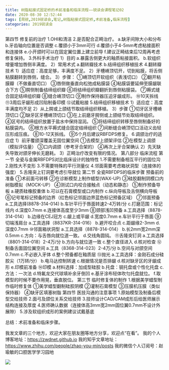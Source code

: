 ```yaml
---
title: 树脂粘接式固定桥的术前准备和临床流程——锐读会课程笔记02
date: 2020-08-30 12:52:44
tags: [周锐,2019锐读会,笔记,树脂粘接式固定桥,术前准备,临床流程]
categories: 2019锐读会
---
```

第四节 修复前的治疗
1.OHI和清洁
2.是否配合正畸治疗。
a.缺牙间隙大小和分布
b.牙齿轴向位置是否调整
c.覆颌小于3mm可行
d.覆颌小于4-5mm考虑粘接面积和连接体
e.小开颌时可以在固定翼位置上建立前导
f.建议正畸结束后12周再考虑修复保持。
3.外科手术治疗
1）目的
a.暴露舌侧更大的釉质粘接面积。
b.软组织增量增加唇侧丰满度。
2）常用术式
a.翻转瓣技术
b.结缔组织移植技术
4.翻转瓣技术
1）适应症：高度足够，丰满度不足。
2）牙槽嵴顶切开，切到粘膜，将舌侧粘膜翻转到唇侧，缝合。
3）步骤：
①嵴顶切开软组织（表浅切口）
②翻开粘膜瓣（不做垂直切口）
③唇侧做垂直向松弛成粘膜袋
④粘膜袋要延伸至膜龈联合下方
⑤腭侧制备结缔组织瓣
⑥将结缔组织瓣翻折到唇侧粘膜袋。
⑦褥式缝合固定结缔组织瓣
⑧缝合嵴顶切口
⑨制作保持器压迫牙龈成形。
⑩10天拆线
⑪3周后牙龈形成凹陷制备印模
⑫试戴粘接
5.结缔组织移植技术
1）适应症：高度丰满度均不足
2）从上腭或上颌结节取结缔组织移植。
3）步骤
①切牙区牙槽嵴顶切口
②缺牙区牙槽嵴顶切口
③在上前磨牙腭侧或上颌结节处取结缔组织。
④区号的结缔组织放置于盐水中保持湿润。
⑤将结缔组织转移至唇侧制备好的粘膜袋内。
⑥根方水平褥式缝合固定结缔组织
⑦间断缝合嵴顶切口活动义齿轻压形成压痕。
⑧10-12天拆线。
⑨5个月后建议RBFDPS修复。
6.调颌治疗的适应症
1）前牙覆颌深覆盖无固位翼空间
①去模型上颌架评估
②在模型上调颌（模拟评估量）
③口内调颌（参考牙合架的）
④再次上牙合架确认
2）先天缺失导致对颌牙伸长无磨耗。
3）正畸治疗改变有限的情况。
第八部分 临床流程
第一节 全瓷与金属RBFDPS对比临床设计的独特性
1.不需要制备相互平行的固位沟
2.刚性大不变形
3.不需要特殊的平行测量仪
4.邻面需要考虑箱状洞型（连接体的强度）
5.舌隆突上钉洞要考虑引导就位
第二节 全瓷RBFDPS的临床步骤
预备前的准备
①术前面弓转移
②在诊断模型上制作蜡型(WAX-UP)
③硅胶翻制阴模口内树脂模拟（MOCK-UP）
④测试口内咬合接触点（动态和静态）
⑤制作预备导板
a.硬质硅橡胶重体
b.可以在石膏模型或口内制作
c.纵向导板及舌侧横向导板
⑥记号笔标记预备的边界（红色标记邻面边界蓝色标记预备区域）
⑦邻面预备
a.工具选择(8878-314-014)
b.车针平行于唇面转速2-4万转/分
c.打磨范围：标记线内
d.深度0.7mm
e.连接体高度至少3mm
⑧颈部浅凹预备
a.工具选择（8878-314-014）
b.边缘在CEJ冠方
c.龈上或平龈
d.宽度0.7mm
e.车针平行于唇面
⑨切端浅肩台
a.工具选择（8837KR-314-016）
b.避开咬合点
c.距龈缘2-3mm
d.深度0.7mm
⑩邻面箱状洞型
a.工具选择（8878-314-014）
b.长2mm宽2mm深0.5mm
c.方向：与舌唇向就位道一致。
d.交线角圆钝。
⑪舌隆突钉洞
a.工具选择（8801-314-018）2-4万/分
b.方向与就位道一致
c.整个直径进入
d.核对检查
⑫制备舌面固位翼空间
a.工具（8368-314-023）2-4万/分
b.空间与对颌空间0.7mm
c.不必嵌入牙体
d.整个预备都在釉质层
⑬抛光
a.工具选择：金刚石成分硅胶尖（1万转/分）
b.电马达控制转速
c.根据情况是否排龈
d.核对缺牙区的牙龈成形
e.印模前准备
⑭印模
a.材料选择：加成型硅胶
b.托盘：钢托盘或个性化托盘
c.方法：一次法
d.特氟龙交代球填补余牙倒凹
e.基牙涂布轻体吹匀托盘就位。
f.取模型的时候不要作用晃，垂直脱位。
第三节 临时修复体的制作
1.根据美学蜡型制作临时修复体
①美学蜡型翻制硅胶阴模
②灌制石膏模型
③压膜机压膜（类似保持器）
④缺牙区填塞树脂
第四节 医技沟通的注意事项
1.原始模型及制备后模型交给技师
2.面弓及颌位关系交给技师
3.技师设计CAD/CAM成形后给医师展示结构连接及厚度
4.医师确认数据（连接体高3mm宽2mm固位翼0.7mm不设计外展隙）
5.涉及软组织成形的案例建议试戴基底

总结：术前准备和临床步骤。 


我发文章的三个地方，欢迎大家在朋友圈等地方分享，欢迎点“在看”。
我的个人博客地址：https://zwdnet.github.io
我的知乎文章地址： https://www.zhihu.com/people/zhao-you-min/posts
我的微信个人订阅号：赵瑜敏的口腔医学学习园地


![](https://zymblog-1258069789.cos.ap-chengdu.myqcloud.com/other/wx.jpg)